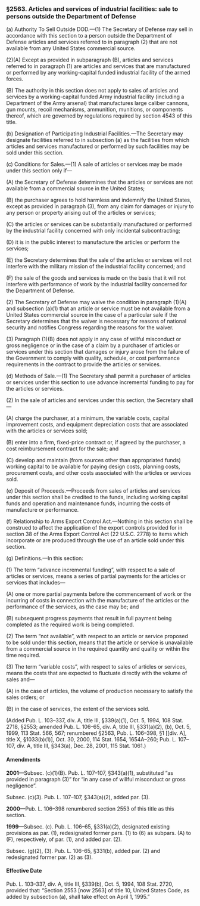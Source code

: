 ### §2563. Articles and services of industrial facilities: sale to persons outside the Department of Defense ###

(a) Authority To Sell Outside DOD.—(1) The Secretary of Defense may sell in accordance with this section to a person outside the Department of Defense articles and services referred to in paragraph (2) that are not available from any United States commercial source.

(2)(A) Except as provided in subparagraph (B), articles and services referred to in paragraph (1) are articles and services that are manufactured or performed by any working-capital funded industrial facility of the armed forces.

(B) The authority in this section does not apply to sales of articles and services by a working-capital funded Army industrial facility (including a Department of the Army arsenal) that manufactures large caliber cannons, gun mounts, recoil mechanisms, ammunition, munitions, or components thereof, which are governed by regulations required by section 4543 of this title.

(b) Designation of Participating Industrial Facilities.—The Secretary may designate facilities referred to in subsection (a) as the facilities from which articles and services manufactured or performed by such facilities may be sold under this section.

(c) Conditions for Sales.—(1) A sale of articles or services may be made under this section only if—

(A) the Secretary of Defense determines that the articles or services are not available from a commercial source in the United States;

(B) the purchaser agrees to hold harmless and indemnify the United States, except as provided in paragraph (3), from any claim for damages or injury to any person or property arising out of the articles or services;

(C) the articles or services can be substantially manufactured or performed by the industrial facility concerned with only incidental subcontracting;

(D) it is in the public interest to manufacture the articles or perform the services;

(E) the Secretary determines that the sale of the articles or services will not interfere with the military mission of the industrial facility concerned; and

(F) the sale of the goods and services is made on the basis that it will not interfere with performance of work by the industrial facility concerned for the Department of Defense.

(2) The Secretary of Defense may waive the condition in paragraph (1)(A) and subsection (a)(1) that an article or service must be not available from a United States commercial source in the case of a particular sale if the Secretary determines that the waiver is necessary for reasons of national security and notifies Congress regarding the reasons for the waiver.

(3) Paragraph (1)(B) does not apply in any case of willful misconduct or gross negligence or in the case of a claim by a purchaser of articles or services under this section that damages or injury arose from the failure of the Government to comply with quality, schedule, or cost performance requirements in the contract to provide the articles or services.

(d) Methods of Sale.—(1) The Secretary shall permit a purchaser of articles or services under this section to use advance incremental funding to pay for the articles or services.

(2) In the sale of articles and services under this section, the Secretary shall—

(A) charge the purchaser, at a minimum, the variable costs, capital improvement costs, and equipment depreciation costs that are associated with the articles or services sold;

(B) enter into a firm, fixed-price contract or, if agreed by the purchaser, a cost reimbursement contract for the sale; and

(C) develop and maintain (from sources other than appropriated funds) working capital to be available for paying design costs, planning costs, procurement costs, and other costs associated with the articles or services sold.

(e) Deposit of Proceeds.—Proceeds from sales of articles and services under this section shall be credited to the funds, including working capital funds and operation and maintenance funds, incurring the costs of manufacture or performance.

(f) Relationship to Arms Export Control Act.—Nothing in this section shall be construed to affect the application of the export controls provided for in section 38 of the Arms Export Control Act (22 U.S.C. 2778) to items which incorporate or are produced through the use of an article sold under this section.

(g) Definitions.—In this section:

(1) The term “advance incremental funding”, with respect to a sale of articles or services, means a series of partial payments for the articles or services that includes—

(A) one or more partial payments before the commencement of work or the incurring of costs in connection with the manufacture of the articles or the performance of the services, as the case may be; and

(B) subsequent progress payments that result in full payment being completed as the required work is being completed.

(2) The term “not available”, with respect to an article or service proposed to be sold under this section, means that the article or service is unavailable from a commercial source in the required quantity and quality or within the time required.

(3) The term “variable costs”, with respect to sales of articles or services, means the costs that are expected to fluctuate directly with the volume of sales and—

(A) in the case of articles, the volume of production necessary to satisfy the sales orders; or

(B) in the case of services, the extent of the services sold.

(Added Pub. L. 103–337, div. A, title III, §339(a)(1), Oct. 5, 1994, 108 Stat. 2718, §2553; amended Pub. L. 106–65, div. A, title III, §331(a)(2), (b), Oct. 5, 1999, 113 Stat. 566, 567; renumbered §2563, Pub. L. 106–398, §1 [[div. A], title X, §1033(b)(1)], Oct. 30, 2000, 114 Stat. 1654, 1654A–260; Pub. L. 107–107, div. A, title III, §343(a), Dec. 28, 2001, 115 Stat. 1061.)

#### Amendments ####

**2001**—Subsec. (c)(1)(B). Pub. L. 107–107, §343(a)(1), substituted “as provided in paragraph (3)” for “in any case of willful misconduct or gross negligence”.

Subsec. (c)(3). Pub. L. 107–107, §343(a)(2), added par. (3).

**2000**—Pub. L. 106–398 renumbered section 2553 of this title as this section.

**1999**—Subsec. (c). Pub. L. 106–65, §331(a)(2), designated existing provisions as par. (1), redesignated former pars. (1) to (6) as subpars. (A) to (F), respectively, of par. (1), and added par. (2).

Subsec. (g)(2), (3). Pub. L. 106–65, §331(b), added par. (2) and redesignated former par. (2) as (3).

#### Effective Date ####

Pub. L. 103–337, div. A, title III, §339(b), Oct. 5, 1994, 108 Stat. 2720, provided that: “Section 2553 [now 2563] of title 10, United States Code, as added by subsection (a), shall take effect on April 1, 1995.”
